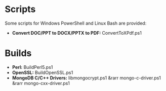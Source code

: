 # Scripts
Some scripts for Windows PowerShell and Linux Bash are provided:
* **Convert DOC/PPT to DOCX/PPTX to PDF:** ConvertToXPdf.ps1

# Builds
* **Perl:** BuildPerl5.ps1
* **OpenSSL:** BuildOpenSSL.ps1
* **MongoDB C/C++ Drivers:** libmongocrypt.ps1 &rarr mongo-c-driver.ps1 &rarr mongo-cxx-driver.ps1

